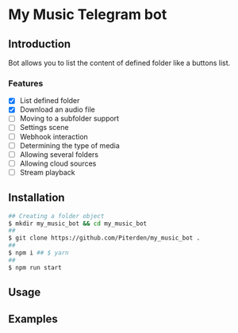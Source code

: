 # My Music Telegram bot

## Introduction

Bot allows you to list the content of defined folder like a buttons list.

### Features

- [x] List defined folder
- [x] Download an audio file
- [ ] Moving to a subfolder support
- [ ] Settings scene
- [ ] Webhook interaction
- [ ] Determining the type of media
- [ ] Allowing several folders
- [ ] Allowing cloud sources
- [ ] Stream playback

## Installation

```bash
## Creating a folder object
$ mkdir my_music_bot && cd my_music_bot
##
$ git clone https://github.com/Piterden/my_music_bot .
##
$ npm i ## $ yarn
##
$ npm run start
```

## Usage

## Examples
